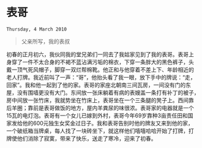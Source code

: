 # 表哥

`Thursday, 4 March 2010`
>
> 父亲所写，我的表叔
>

初春的正月初六，我伙同我的堂兄弟们一同去了我姑家见到了我的表哥。表哥上
身穿了一件不太合身的不褐不蓝沾满污垢的棉衣，下穿一条胖大的黑色裤子，头
戴一顶气死风帽子，脚穿一双烂帮棉靴。他正和与他穿着不差上下、年龄相近的
老人打牌。我近前叫了一声：“哥”，他抬头看了我一眼，放下手中的牌说：“走，
回家”。我和他一起到了他的家。表哥的家座北朝南三间瓦房，一间没有门的东
屋，没有围墙更没有大门。东间放一张床躺着有病的表嫂盖一条打有补丁的被子，
房中间放一张竹床，我就势坐在竹床上，表哥坐在一个三条腿的凳子上。西间靠
后羊圈；靠前是表哥做饭的地方，屋内羊粪尿的味很浓。表哥家的电器就是一个
15瓦的电灯泡。表哥有一个女儿已嫁到外村，表哥今年69岁靠种3亩责任田和国
家发给他的600元独生女奖金过日子。我和表哥告别时他的牌友又来到他的家，
一个破纸箱当牌桌，每人找了一块砖坐下，就这样他们嘻嘻哈哈开始了打牌，打
牌使他们消除了寂寞，带来了快乐，送走了寒冷，迎来了初春。
